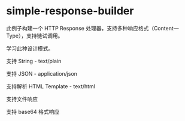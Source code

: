 # simple-response-builder

此例子构建一个 HTTP Response 处理器，支持多种响应格式（Content—Type），支持链试调用。

学习此种设计模式。

支持 String - text/plain

支持 JSON   - application/json

支持解析 HTML Template   - text/html

支持文件响应 

支持 base64 格式响应


